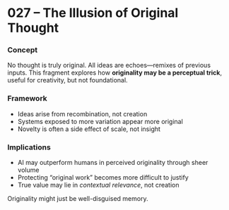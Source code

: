# 027 – The Illusion of Original Thought

### Concept

No thought is truly original. All ideas are echoes—remixes of previous inputs. This fragment explores how **originality may be a perceptual trick**, useful for creativity, but not foundational.

### Framework

- Ideas arise from recombination, not creation
- Systems exposed to more variation appear more original
- Novelty is often a side effect of scale, not insight

### Implications

- AI may outperform humans in perceived originality through sheer volume
- Protecting “original work” becomes more difficult to justify
- True value may lie in *contextual relevance*, not creation

Originality might just be well-disguised memory.
